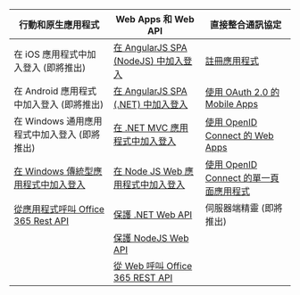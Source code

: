 | 行動和原生應用程式 | Web Apps 和 Web API | 直接整合通訊協定 |
| ----------------------- | ------------------------------- | --------------------- |
| 在 iOS 應用程式中加入登入 (即將推出) | [在 AngularJS SPA (NodeJS) 中加入登入](active-directory-v2-devquickstarts-angular-node.md) | [註冊應用程式](active-directory-v2-app-registration.md) |
| 在 Android 應用程式中加入登入 (即將推出) | [在 AngularJS SPA (.NET) 中加入登入](active-directory-v2-devquickstarts-angular-dotnet.md) | [使用 OAuth 2.0 的 Mobile Apps](active-directory-v2-protocols-oauth-code.md) |
| 在 Windows 通用應用程式中加入登入 (即將推出) | [在 .NET MVC 應用程式中加入登入](active-directory-v2-devquickstarts-dotnet-web.md) | [使用 OpenID Connect 的 Web Apps](active-directory-v2-protocols-oidc.md) |
| [在 Windows 傳統型應用程式中加入登入](active-directory-v2-devquickstarts-wpf.md)| [在 Node JS Web 應用程式中加入登入](active-directory-v2-devquickstarts-node-web.md) | [使用 OpenID Connect 的單一頁面應用程式](active-directory-protocols-implicit.md) 
| [從應用程式呼叫 Office 365 Rest API](https://www.msdn.com/office/office365/howto/authenticate-Office-365-APIs-using-v2) | [保護 .NET Web API](active-directory-v2-devquickstarts-dotnet-api.md) | 伺服器端精靈 (即將推出) |
|  |  [保護 NodeJS Web API](active-directory-v2-devquickstarts-node-api.md) |
|  | [從 Web 呼叫 Office 365 REST API](https://www.msdn.com/office/office365/howto/authenticate-Office-365-APIs-using-v2) |


